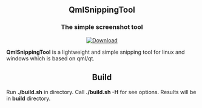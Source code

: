 <h2  align="center">QmlSnippingTool</h2>
<h3  align="center">The simple screenshot tool</h3>

<p  align="center">
<a  href="https://github.com/NoviEvge/QmlSnippingTool/releases"><img  src="https://img.shields.io/badge/Download-Setup-brightgreen.svg"  alt="Download"></a>
</p>

**QmlSnippingTool** is a lightweight and simple snipping tool for linux and windows which is based on qml/qt.

<h2  align="center">Build</h2>

Run **./build.sh** in directory.
Call **./build.sh -H** for see options.
Results will be in **build** directory.